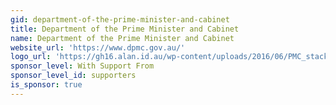 ```yaml
---
gid: department-of-the-prime-minister-and-cabinet
title: Department of the Prime Minister and Cabinet
name: Department of the Prime Minister and Cabinet
website_url: 'https://www.dpmc.gov.au/'
logo_url: 'https://gh16.alan.id.au/wp-content/uploads/2016/06/PMC_stacked.jpg'
sponsor_level: With Support From
sponsor_level_id: supporters
is_sponsor: true
---
```

